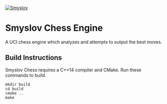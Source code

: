 [![Smyslov](https://github.com/saifs27/smyslov-chess/actions/workflows/smyslov.yml/badge.svg)](https://github.com/saifs27/smyslov-chess/actions/workflows/smyslov.yml)


# Smyslov Chess Engine
A UCI chess engine which analyzes and attempts to output the best moves.

## Build Instructions

Smyslov Chess requires a C++14 compiler and CMake. Run these commands to build.

```
mkdir build
cd build
cmake ..
make
```